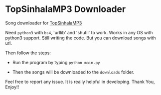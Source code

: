 # TopSinhalaMP3 Downloader
Song downloader for [TopSinhalaMP3](https://www.topsinhalamp3.com/)

Need `python3` with `bs4`, 'urllib' and 'shutil' to work. Works in any OS with python3 support. Still writing the code. But you can download songs with url.

Then follow the steps:
* Run the program by typing `python main.py`

* Then the songs will be downloaded to the `downloads` folder.

Feel free to report any issue. It is really helpful in developing.
Thank You, Enjoy!!
